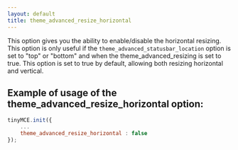 ```yaml
---
layout: default
title: theme_advanced_resize_horizontal
---
```


This option gives you the ability to enable/disable the horizontal resizing. This option is only useful if the `theme_advanced_statusbar_location` option is set to "top" or "bottom" and when the theme_advanced_resizing is set to true. This option is set to true by default, allowing both resizing horizontal and vertical.

## Example of usage of the theme_advanced_resize_horizontal option:

```js
tinyMCE.init({
	...
	theme_advanced_resize_horizontal : false
});
```
